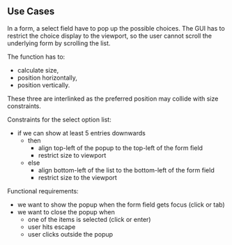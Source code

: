 ## Use Cases

In a form, a select field have to pop up the possible choices. The GUI has to restrict the choice display to the
viewport, so the user cannot scroll the underlying form by scrolling the list.

The function has to:

* calculate size,
* position horizontally,
* position vertically.

These three are interlinked as the preferred position may collide with size constraints.

Constraints for the select option list:

* if we can show at least 5 entries downwards
    * then
        * align top-left of the popup to the top-left of the form field
        * restrict size to viewport
    * else
        * align bottom-left of the list to the bottom-left of the form field
        * restrict size to the viewport

Functional requirements:

* we want to show the popup when the form field gets focus (click or tab)
* we want to close the popup when
    * one of the items is selected (click or enter)
    * user hits escape
    * user clicks outside the popup